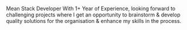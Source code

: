 Mean Stack Developer With 1+ Year of Experience, looking forward to challenging projects where I get an opportunity to brainstorm & develop quality solutions for the organisation & enhance my skills in the process.

<!---
Ajay-g-s/Ajay-g-s is a ✨ special ✨ repository because its `README.md` (this file) appears on your GitHub profile.
You can click the Preview link to take a look at your changes.
--->
